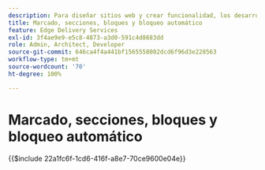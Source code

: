 ```yaml
---
description: Para diseñar sitios web y crear funcionalidad, los desarrolladores utilizan el marcado y el DOM que se representan dinámicamente a partir del contenido. El marcado y el DOM se construyen de una manera que permite una manipulación y un estilo flexibles. Al mismo tiempo, proporciona una funcionalidad predeterminada para que el desarrollador no tenga que preocuparse por algunos de los aspectos de los sitios web modernos.
title: Marcado, secciones, bloques y bloqueo automático
feature: Edge Delivery Services
exl-id: 3f4ae9e9-e5c8-4873-a3d0-591c4d8683dd
role: Admin, Architect, Developer
source-git-commit: 646ca4f4a441bf1565558002dcd6f96d3e228563
workflow-type: tm+mt
source-wordcount: '70'
ht-degree: 100%

---
```


# Marcado, secciones, bloques y bloqueo automático

{{$include 22a1fc6f-1cd6-416f-a8e7-70ce9600e04e}}
